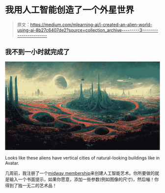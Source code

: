 # 我用人工智能创造了一个外星世界

> 原文：<https://medium.com/mlearning-ai/i-created-an-alien-world-using-ai-8b27c6407de2?source=collection_archive---------3----------------------->

## 我不到一小时就完成了

![](img/40d89c55327cdcc0c8d31c5acde55b21.png)

Looks like these aliens have vertical cities of natural-looking buildings like in Avatar.

几周前，我注册了一个[midway membership](https://www.midjourney.com/)来创建人工智能艺术。你所要做的就是输入一个书面提示，如果你愿意，添加一些参数(例如图像的尺寸)，然后嘣！你得到了独一无二的艺术品！